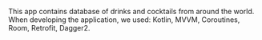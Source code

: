 This app contains database of drinks and cocktails from around the world.
When developing the application, we used: Kotlin, MVVM, Coroutines, Room, Retrofit, Dagger2.
